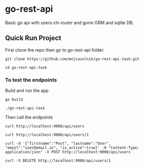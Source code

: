 # go-rest-api
Basic go api with users chi router and gorm ORM and sqlite DB.

## Quick Run Project
First clone the repo then go to go-rest-api folder.

```
git clone https://github.com/mojcacolnik/go-rest-api-task.git

cd go-rest-api-task
```
### To test the endpoints

Build and run the app
```
go build

./go-rest-api-task
```
Then call the endpoints

```
curl http://localhost:9000/api/users

curl http://localhost:9000/api/users/1

curl -d '{"firstname":"Post", "lastname":"User", "email":"user@email.io", "is_active":true}' -H "Content-Type: application/json" -X POST http://localhost:9000/api/users

curl -X DELETE http://localhost:9000/api/users/1
```
